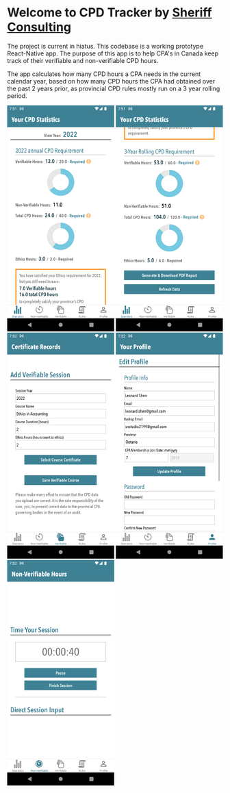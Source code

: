 # Welcome to CPD Tracker by <a href="http://sheriffconsulting.com" target="_blank">Sheriff Consulting</a>



The project is current in hiatus. This codebase is a working prototype React-Native app. 
The purpose of this app is to help CPA's in Canada keep track of their verifiable and non-verifiable CPD hours.

The app calculates how many CPD hours a CPA needs in the current calendar year, based on how many CPD hours the CPA had 
obtained over the past 2 years prior, as provincial CPD rules mostly run on a 3 year rolling period.

<img src="/images/stats1.png" width="250"> <img src="/images/stats2.png" width="250"> <img src="/images/ver.png" width="250"> <img src="/images/profile.png" width="250"> <img src="/images/timer.png" width="250">

